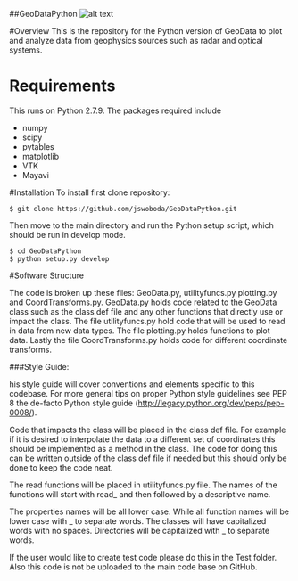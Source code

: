 ##GeoDataPython
![alt text](https://raw.github.com/jswoboda/GeoDataPython/master/logo/logo1.png "GeoDataPython")

#Overview
This is the repository for the Python version of GeoData to plot and analyze data from geophysics sources such as radar and optical systems.

# Requirements
This runs on Python 2.7.9. The packages required include

* numpy
* scipy
* pytables
* matplotlib
* VTK
* Mayavi

#Installation
To install first clone repository:

	$ git clone https://github.com/jswoboda/GeoDataPython.git
Then move to the main directory and run the Python setup script, which should be run in develop mode.

	$ cd GeoDataPython
	$ python setup.py develop

#Software Structure

The code is broken up these files: GeoData.py, utilityfuncs.py plotting.py and CoordTransforms.py. GeoData.py holds code related to the GeoData class such as the class def file and any other functions that directly use or impact the class. The file utilityfuncs.py hold code that will be used to read in data from new data types. The file plotting.py holds functions to plot data. Lastly the file CoordTransforms.py holds code for different coordinate transforms.

###Style Guide:

his style guide will cover conventions and elements specific to this codebase. For more general tips on proper Python style guidelines see PEP 8 the de-facto Python style guide (http://legacy.python.org/dev/peps/pep-0008/).

Code that impacts the class will be placed in the class def file. For example if it is desired to interpolate the data to a different set of coordinates this should be implemented as a method in the class. The code for doing this can be written outside of the class def file if needed but this should only be done to keep the code neat.

The read functions will be placed in utilityfuncs.py file. The names of the functions will start with read_ and then followed by a descriptive name.


The properties names will be all lower case. While all function names will be lower case with _ to separate words. The classes will have capitalized words with no spaces. Directories will be capitalized with _ to separate words.

If the user would like to create test code please do this in the Test folder. Also this code is not be uploaded to the main code base on GitHub. 